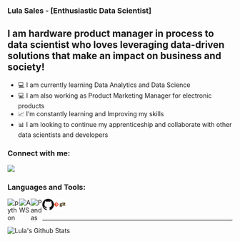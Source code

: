 <!--
**Lulasales/lulasales** is a ✨ _special_ ✨ repository because its `README.md` (this file) appears on your GitHub profile.

Here are some ideas to get you started:

- 🔭 I’m currently working on ...
- 🌱 I’m currently learning ...
- 👯 I’m looking to collaborate on ...
- 🤔 I’m looking for help with ...
- 💬 Ask me about ...
- 📫 How to reach me: ...
- 😄 Pronouns: ...
- ⚡ Fun fact: ...
-->

### Lula Sales - [Enthusiastic Data Scientist]

## I am hardware product manager in process to data scientist who loves leveraging data-driven solutions that make an impact on business and society!

- 💻 I am currently learning Data Analytics and Data Science
- 💻 I am also working as Product Marketing Manager for electronic products
- 📈 I’m constantly learning and Improving my skills
- 📊 I am looking to continue my apprenticeship and collaborate with other data scientists and developers 

### Connect with me:

[<img align="left"  width="22px" src="https://cdn.jsdelivr.net/npm/simple-icons@3.4.0/icons/linkedin.svg" />](https://www.linkedin.com/in/lulasales/)




<br />

### Languages and Tools:

<img align="left" alt="python" width="26px" src="https://cdn.jsdelivr.net/npm/simple-icons@3.4.0/icons/python.svg" />

<img align="left" alt="AWS" width="26px" src="https://cdn.jsdelivr.net/npm/simple-icons@3.4.0/icons/amazonaws.svg" />

<img align="left" alt="Pandas" width="26px" src="https://cdn.jsdelivr.net/npm/simple-icons@3.4.0/icons/pandas.svg" />

<img align="left" alt="GitHub" width="26px" src="https://raw.githubusercontent.com/github/explore/78df643247d429f6cc873026c0622819ad797942/topics/github/github.png" />

<img align="left" alt="Git" width="26px" src="https://raw.githubusercontent.com/github/explore/80688e429a7d4ef2fca1e82350fe8e3517d3494d/topics/git/git.png" />

<br />
<br />


---

<img align="left" alt="Lula's Github Stats" src="https://github-readme-stats.vercel.app/api?username=lulasales&show_icons=true&hide_border=true" />

[LinkedIn]: https://www.linkedin.com/in/lulasales/
[Gmail]: mailto:lulasalesp@gmail.com
